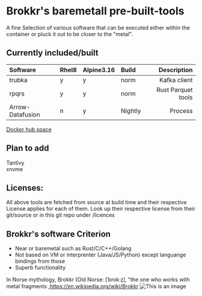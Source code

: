 # Brokkr's baremetall pre-built-tools 
A fine Selection of various software that can be executed either within the container or pluck it out to be closer to the "metal". 

## Currently included/built
| Software | Rhel8|Alpine3.16|Build| Description |
|:---------|:-|:-|:-|------------:| 
|trubka    |y|y|norm|Kafka client|  
|rpqrs     |y|y|norm|Rust Parquet tools|
|Arrow-Datafusion |n|y|Nightly|Process | 

[Docker hub space](https://hub.docker.com/repository/docker/ignalina/brokkr)

## Plan to add
Tantivy  
xnvme  
 

## Licenses:
All above tools are fetched from source at build time and their respective License applies for each of them.
Look up their respective license from their git/source or in this git repo under /licences

## Brokkr's software Criterion
* Near or baremetal such as Rust/C/C++/Golang  
* Not based on VM or interprenter  (Java/JS/Python) except languange bindings from those  
* Superb functionality  

In Norse mythology, Brokkr (Old Norse: [ˈbrokːz̠], "the one who works with metal fragments  ,https://en.wikipedia.org/wiki/Brokkr
![This is an image](https://upload.wikimedia.org/wikipedia/commons/4/4c/The_third_gift_—_an_enormous_hammer_by_Elmer_Boyd_Smith.jpg)

